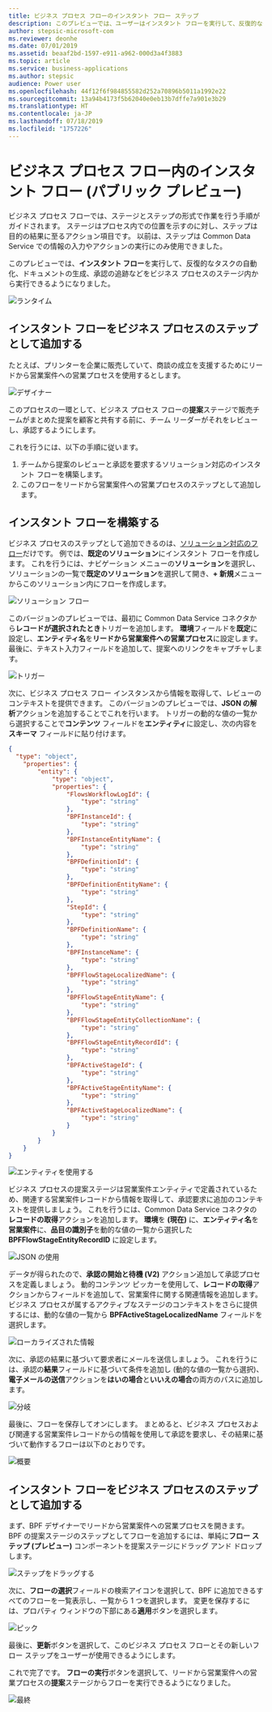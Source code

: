 ```yaml
---
title: ビジネス プロセス フローのインスタント フロー ステップ
description: このプレビューでは、ユーザーはインスタント フローを実行して、反復的なタスクの自動化、ドキュメントの生成、承認の追跡などをビジネス プロセス フローのステップからオンデマンドで実行できるようになりました。
author: stepsic-microsoft-com
ms.reviewer: deonhe
ms.date: 07/01/2019
ms.assetid: beaaf2bd-1597-e911-a962-000d3a4f3883
ms.topic: article
ms.service: business-applications
ms.author: stepsic
audience: Power user
ms.openlocfilehash: 44f12f6f984855582d252a70896b5011a1992e22
ms.sourcegitcommit: 13a94b4173f5b62040e0eb13b7dffe7a901e3b29
ms.translationtype: HT
ms.contentlocale: ja-JP
ms.lasthandoff: 07/18/2019
ms.locfileid: "1757226"
---
```

# <a name="instant-flows-in-business-process-flows-public-preview"></a>ビジネス プロセス フロー内のインスタント フロー (パブリック プレビュー)

ビジネス プロセス フローでは、ステージとステップの形式で作業を行う手順がガイドされます。 ステージはプロセス内での位置を示すのに対し、ステップは目的の結果に至るアクション項目です。 以前は、ステップは Common Data Service での情報の入力やアクションの実行にのみ使用できました。

このプレビューでは、**インスタント フロー**を実行して、反復的なタスクの自動化、ドキュメントの生成、承認の追跡などをビジネス プロセスのステージ内から実行できるようになりました。

![ランタイム](media/flow-step-in-a-business-process-2.jpg)

## <a name="add-an-instant-flow-as-a-step-in-a-business-process"></a>インスタント フローをビジネス プロセスのステップとして追加する

たとえば、プリンターを企業に販売していて、商談の成立を支援するためにリードから営業案件への営業プロセスを使用するとします。

![デザイナー](media/lead-to-opportunity-sales-process-1.jpg)

このプロセスの一環として、ビジネス プロセス フローの**提案**ステージで販売チームがまとめた提案を顧客と共有する前に、チーム リーダーがそれをレビューし、承認するようにします。

これを行うには、以下の手順に従います。

1.  チームから提案のレビューと承認を要求するソリューション対応のインスタント フローを構築します。
2.  このフローをリードから営業案件への営業プロセスのステップとして追加します。

## <a name="build-the-instant-flow"></a>インスタント フローを構築する

ビジネス プロセスのステップとして追加できるのは、[ソリューション対応のフロー](https://docs.microsoft.com/flow/overview-solution-flows)だけです。 例では、**既定のソリューション**にインスタント フローを作成します。 これを行うには、ナビゲーション メニューの**ソリューション**を選択し、ソリューションの一覧で**既定のソリューション**を選択して開き、**+ 新規**メニューからこのソリューション内にフローを作成します。

![ソリューション フロー](media/creating-a-solution-aware-flow.jpg)

このバージョンのプレビューでは、最初に Common Data Service コネクタから**レコードが選択されたとき**トリガーを追加します。 **環境**フィールドを**既定**に設定し、**エンティティ名**を**リードから営業案件への営業プロセス**に設定します。 最後に、テキスト入力フィールドを追加して、提案へのリンクをキャプチャします。

![トリガー](media/when-a-record-is-selected-trigger.jpg)

次に、ビジネス プロセス フロー インスタンスから情報を取得して、レビューのコンテキストを提供できます。 このバージョンのプレビューでは、**JSON の解析**アクションを追加することでこれを行います。 トリガーの動的な値の一覧から選択することで**コンテンツ** フィールドを**エンティティ**に設定し、次の内容を**スキーマ** フィールドに貼り付けます。

```json
{
  "type": "object",
    "properties": {
        "entity": {
            "type": "object",
            "properties": {
                "FlowsWorkflowLogId": {
                    "type": "string"
                },
                "BPFInstanceId": {
                    "type": "string"
                },
                "BPFInstanceEntityName": {
                    "type": "string"
                },
                "BPFDefinitionId": {
                    "type": "string"
                },
                "BPFDefinitionEntityName": {
                    "type": "string"
                },
                "StepId": {
                    "type": "string"
                },
                "BPFDefinitionName": {
                    "type": "string"
                },
                "BPFInstanceName": {
                    "type": "string"
                },
                "BPFFlowStageLocalizedName": {
                    "type": "string"
                },
                "BPFFlowStageEntityName": {
                    "type": "string"
                },
                "BPFFlowStageEntityCollectionName": {
                    "type": "string"
                },
                "BPFFlowStageEntityRecordId": {
                    "type": "string"
                },
                "BPFActiveStageId": {
                    "type": "string"
                },
                "BPFActiveStageEntityName": {
                    "type": "string"
                },
                "BPFActiveStageLocalizedName": {
                    "type": "string"
                }
            }
        }
    }
}
```

![エンティティを使用する](media/parse-json-to-get-bpf-details.jpg)

ビジネス プロセスの提案ステージは営業案件エンティティで定義されているため、関連する営業案件レコードから情報を取得して、承認要求に追加のコンテキストを提供しましょう。 これを行うには、Common Data Service コネクタの**レコードの取得**アクションを追加します。 **環境**を **(現在)** に、**エンティティ名**を**営業案件**に、**品目の識別子**を動的な値の一覧から選択した **BPFFlowStageEntityRecordID** に設定します。

![JSON の使用](media/get-opportunity-information-related-to-the-bpf.jpg)

データが得られたので、**承認の開始と待機 (V2)** アクション追加して承認プロセスを定義しましょう。 動的コンテンツ ピッカーを使用して、**レコードの取得**アクションからフィールドを追加して、営業案件に関する関連情報を追加します。 ビジネス プロセスが属するアクティブなステージのコンテキストをさらに提供するには、動的な値の一覧から **BPFActiveStageLocalizedName** フィールドを選択します。

![ローカライズされた情報](media/send-an-approval-containing-bpf-and-opportunity-information.jpg)

次に、承認の結果に基づいて要求者にメールを送信しましょう。 これを行うには、承認の**結果**フィールドに基づいて条件を追加し (動的な値の一覧から選択)、**電子メールの送信**アクションを**はいの場合**と**いいえの場合**の両方のパスに追加します。

![分岐](media/branch-on-approval-outcome.jpg)

最後に、フローを保存してオンにします。 まとめると、ビジネス プロセスおよび関連する営業案件レコードからの情報を使用して承認を要求し、その結果に基づいて動作するフローは以下のとおりです。

![概要](media/entire-flow.jpg)

## <a name="add-an-instant-flow-as-a-step-in-a-business-process"></a>インスタント フローをビジネス プロセスのステップとして追加する

まず、BPF デザイナーでリードから営業案件への営業プロセスを開きます。 BPF の提案ステージのステップとしてフローを追加するには、単純に**フロー ステップ (プレビュー)** コンポーネントを提案ステージにドラッグ アンド ドロップします。

![ステップをドラッグする](media/add-a-flow-step-to-a-bpf.jpg)

次に、**フローの選択**フィールドの検索アイコンを選択して、BPF に追加できるすべてのフローを一覧表示し、一覧から 1 つを選択します。 変更を保存するには、プロパティ ウィンドウの下部にある**適用**ボタンを選択します。

![ピック](media/pick-a-flow-to-run-from-the-flow-step.jpg)

最後に、**更新**ボタンを選択して、このビジネス プロセス フローとその新しいフロー ステップをユーザーが使用できるようにします。

これで完了です。 **フローの実行**ボタンを選択して、リードから営業案件への営業プロセスの**提案**ステージからフローを実行できるようになりました。

![最終](media/flow-step-in-a-business-process-2.jpg)
